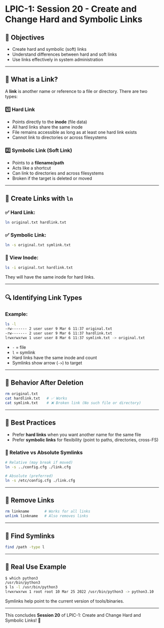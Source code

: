 # LPIC-1: Session 20 - Create and Change Hard and Symbolic Links

## 📌 Objectives
- Create hard and symbolic (soft) links
- Understand differences between hard and soft links
- Use links effectively in system administration

---

## 🔗 What is a Link?
A **link** is another name or reference to a file or directory. There are two types:

### 1️⃣ Hard Link
- Points directly to the **inode** (file data)
- All hard links share the same inode
- File remains accessible as long as at least one hard link exists
- Cannot link to directories or across filesystems

### 2️⃣ Symbolic Link (Soft Link)
- Points to a **filename/path**
- Acts like a shortcut
- Can link to directories and across filesystems
- Broken if the target is deleted or moved

---

## 📁 Create Links with `ln`

### ✅ Hard Link:
```bash
ln original.txt hardlink.txt
```

### ✅ Symbolic Link:
```bash
ln -s original.txt symlink.txt
```

### 🔎 View Inode:
```bash
ls -i original.txt hardlink.txt
```
They will have the same inode for hard links.

---

## 🔍 Identifying Link Types

### Example:
```bash
ls -l
-rw------- 2 user user 9 Mar 6 11:37 original.txt
-rw------- 2 user user 9 Mar 6 11:37 hardlink.txt
lrwxrwxrwx 1 user user 8 Mar 6 11:37 symlink.txt -> original.txt
```

- `-` = file
- `l` = symlink
- Hard links have the same inode and count
- Symlinks show arrow (`->`) to target

---

## 🧪 Behavior After Deletion
```bash
rm original.txt
cat hardlink.txt   # ✅ Works
cat symlink.txt    # ❌ Broken link (No such file or directory)
```

---

## 📌 Best Practices
- Prefer **hard links** when you want another name for the same file
- Prefer **symbolic links** for flexibility (point to paths, directories, cross-FS)

### 📎 Relative vs Absolute Symlinks
```bash
# Relative (may break if moved)
ln -s ../config.cfg ./link.cfg

# Absolute (preferred)
ln -s /etc/config.cfg ./link.cfg
```

---

## 🧹 Remove Links
```bash
rm linkname       # Works for all links
unlink linkname   # Also removes links
```

---

## 🔎 Find Symlinks
```bash
find /path -type l
```

---

## 🐍 Real Use Example
```bash
$ which python3
/usr/bin/python3
$ ls -l /usr/bin/python3
lrwxrwxrwx 1 root root 10 Mar 25 2022 /usr/bin/python3 -> python3.10
```

Symlinks help point to the current version of tools/binaries.

---

This concludes **Session 20** of LPIC-1: Create and Change Hard and Symbolic Links! 🔗
